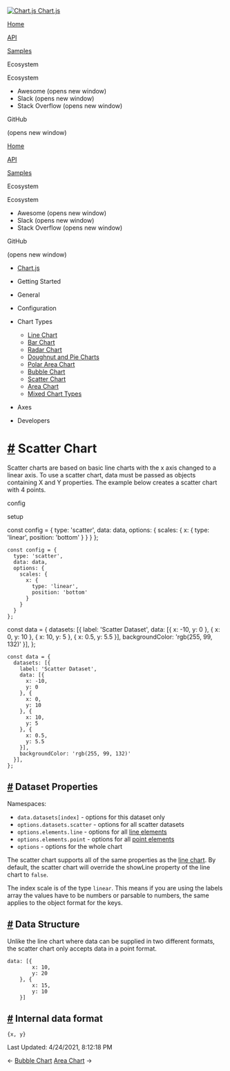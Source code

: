 <a href="/docs/3.2.0/" class="home-link router-link-active"><img src="/docs/3.2.0/favicon.ico" alt="Chart.js" class="logo" /> <span class="site-name can-hide">Chart.js</span></a>

<a href="/docs/3.2.0/" class="nav-link">Home</a>

<a href="/docs/3.2.0/api/" class="nav-link">API</a>

<a href="/docs/3.2.0/samples/" class="nav-link">Samples</a>

<span class="title">Ecosystem</span> <span class="arrow down"></span>

<span class="title">Ecosystem</span> <span class="arrow right"></span>

-   Awesome
    <span class="sr-only">(opens new window)</span>
-   Slack
    <span class="sr-only">(opens new window)</span>
-   Stack Overflow
    <span class="sr-only">(opens new window)</span>

GitHub

<span class="sr-only">(opens new window)</span>

<a href="/docs/3.2.0/" class="nav-link">Home</a>

<a href="/docs/3.2.0/api/" class="nav-link">API</a>

<a href="/docs/3.2.0/samples/" class="nav-link">Samples</a>

<span class="title">Ecosystem</span> <span class="arrow down"></span>

<span class="title">Ecosystem</span> <span class="arrow right"></span>

-   Awesome
    <span class="sr-only">(opens new window)</span>
-   Slack
    <span class="sr-only">(opens new window)</span>
-   Stack Overflow
    <span class="sr-only">(opens new window)</span>

GitHub

<span class="sr-only">(opens new window)</span>

-   <a href="/docs/3.2.0/" class="sidebar-link">Chart.js</a>
-   Getting Started <span class="arrow right"></span>

-   General <span class="arrow right"></span>

-   Configuration <span class="arrow right"></span>

-   Chart Types <span class="arrow down"></span>

    -   <a href="/docs/3.2.0/charts/line.html" class="sidebar-link">Line Chart</a>
    -   <a href="/docs/3.2.0/charts/bar.html" class="sidebar-link">Bar Chart</a>
    -   <a href="/docs/3.2.0/charts/radar.html" class="sidebar-link">Radar Chart</a>
    -   <a href="/docs/3.2.0/charts/doughnut.html" class="sidebar-link">Doughnut and Pie Charts</a>
    -   <a href="/docs/3.2.0/charts/polar.html" class="sidebar-link">Polar Area Chart</a>
    -   <a href="/docs/3.2.0/charts/bubble.html" class="sidebar-link">Bubble Chart</a>
    -   <a href="/docs/3.2.0/charts/scatter.html" class="active sidebar-link">Scatter Chart</a>
    -   <a href="/docs/3.2.0/charts/area.html" class="sidebar-link">Area Chart</a>
    -   <a href="/docs/3.2.0/charts/mixed.html" class="sidebar-link">Mixed Chart Types</a>

-   Axes <span class="arrow right"></span>

-   Developers <span class="arrow right"></span>

<a href="#scatter-chart" class="header-anchor">#</a> Scatter Chart
==================================================================

Scatter charts are based on basic line charts with the x axis changed to a linear axis. To use a scatter chart, data must be passed as objects containing X and Y properties. The example below creates a scatter chart with 4 points.

config

setup

<a href="https://github.com/chartjs/Chart.js/blob/master/docs/charts/scatter.md" class="code-editor-tool fab fa-github fa-lg" title="View on GitHub"></a>

const config = { type: 'scatter', data: data, options: { scales: { x: { type: 'linear', position: 'bottom' } } } };

    const config = {
      type: 'scatter',
      data: data,
      options: {
        scales: {
          x: {
            type: 'linear',
            position: 'bottom'
          }
        }
      }
    };

const data = { datasets: \[{ label: 'Scatter Dataset', data: \[{ x: -10, y: 0 }, { x: 0, y: 10 }, { x: 10, y: 5 }, { x: 0.5, y: 5.5 }\], backgroundColor: 'rgb(255, 99, 132)' }\], };

    const data = {
      datasets: [{
        label: 'Scatter Dataset',
        data: [{
          x: -10,
          y: 0
        }, {
          x: 0,
          y: 10
        }, {
          x: 10,
          y: 5
        }, {
          x: 0.5,
          y: 5.5
        }],
        backgroundColor: 'rgb(255, 99, 132)'
      }],
    };

<a href="#dataset-properties" class="header-anchor">#</a> Dataset Properties
----------------------------------------------------------------------------

Namespaces:

-   `data.datasets[index]` - options for this dataset only
-   `options.datasets.scatter` - options for all scatter datasets
-   `options.elements.line` - options for all [line elements](/docs/3.2.0/configuration/elements.html#line-configuration)
-   `options.elements.point` - options for all [point elements](/docs/3.2.0/configuration/elements.html#point-configuration)
-   `options` - options for the whole chart

The scatter chart supports all of the same properties as the [line chart](/docs/3.2.0/charts/charts/line.html#dataset-properties). By default, the scatter chart will override the showLine property of the line chart to `false`.

The index scale is of the type `linear`. This means if you are using the labels array the values have to be numbers or parsable to numbers, the same applies to the object format for the keys.

<a href="#data-structure" class="header-anchor">#</a> Data Structure
--------------------------------------------------------------------

Unlike the line chart where data can be supplied in two different formats, the scatter chart only accepts data in a point format.

    data: [{
            x: 10,
            y: 20
        }, {
            x: 15,
            y: 10
        }]

<a href="#internal-data-format" class="header-anchor">#</a> Internal data format
--------------------------------------------------------------------------------

`{x, y}`

<span class="prefix">Last Updated:</span> <span class="time">4/24/2021, 8:12:18 PM</span>

<span class="prev"> ← <a href="/docs/3.2.0/charts/bubble.html" class="prev">Bubble Chart</a> </span> <span class="next"> [Area Chart](/docs/3.2.0/charts/area.html) → </span>
